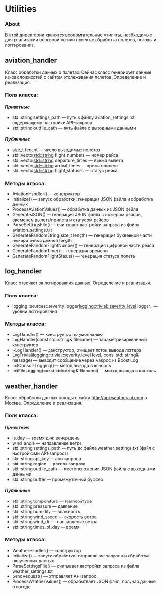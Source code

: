 # Utilities

### About
В этой директории хранятся всопомгательные утилиты, необходимые для реализации основной логики проекта: обработка полетов, погоды и логгирование.

## aviation_handler
Класс обработки данных о полетах. Сейчас класс генерирует данные из-за сложностей с сайтом отслеживания полетов. Определение и реализация.
### Поля класса:
#### *Приватные*
* std::string settings_path — путь к файлу aviation_settings.txt, содержащему настройки API-запроса
* std::string outfile_path — путь файла с выходными данными

#### *Публичные*
* size_t fcount — число выводимых полетов
* std::vector<std::string> flight_numbers — номер рейса
* std::vector<std::string> departure_times — время вылета
* std::vector<std::string> arrival_times — время прилета
* std::vector<std::string> flight_statuses — статус рейса
    
### Методы класса:
* AviationHandler() — конструктор
* Initialize() — запуск обработки: генерация JSON файла и обработка данных
* ProcessAviationValues() — обработка данных из JSON файла
* GenerateJSON() — генерация JSON файла с номером рейсов, временем вылета/прилета и статусом рейсов
* ParseSettingsFile() — считывает настройки запроса из файла aviation_settings.txt
* GenerateRandomString(size_t length) — генерация буквенной части номера рейса длиной length
* GenerateRandomFlightNumber() — генерация цифровой части рейса
* GenerateRandomTime() — генерация времени
* GenerateRandomFlightStatus() — генерация статуса полета

## log_handler
Класс отвечает за логированиия данных. Определение и реализация.
### Поля класса:
* logging::sources::severity_logger<logging::trivial::severity_level> logger_ — уровни логгирования

### Методы класса:
* LogHandler() — конструктор по умолчанию
* LogHandler(const std::string& filename) — параметризированный конструктор
* ~LogHandler() — декструктор, очищает поток вывода логгера
* LogTrivial(logging::trivial::severity_level level, const std::string& message) — выводит сообщение через макрос из Boost.Log
* InitConsoleLogging()— метод вывода в консоль
* InitFileLogging(const std::string& filename) —  метод вывода в консоль

## weather_handler
Класс обработки данных погоды с сайта http://api.weatherapi.com в Москве. Определение и реализация.
### Поля класса:
#### *Приватные*  
* is_day — время дня: вечер/день
* wind_angle — направление ветра
* std::string settings_path — путь до файла weather_settings.txt (файл с настройками API-запроса)
* std::string api_key — апи запроса
* std::string region — регион запроса
* std::string outfile_path — местоположение JSON файла с выходными данными
* std::string buffer — промежуточный буффер
 
#### *Публичные*  
* std::string temperature — температура
* std::string pressure — давление
* std::string humidity — влажность  
* std::string wind_speed — скорость ветра
* std::string wind_dir — направление ветра
* std::string times_of_day — время

### Методы класса:
* WeatherHandler() — конструктор
* Initialize() — запуск обработки: отправление запроса и обработка полученных данных
* ParseSettingsFile() — считывает настройки запроса из файла weather_settings.txt
* SendRequest() — отправляет API запрос
* ProcessWeatherValues() — обрабытвает JSON файл, получая данные о погоде

